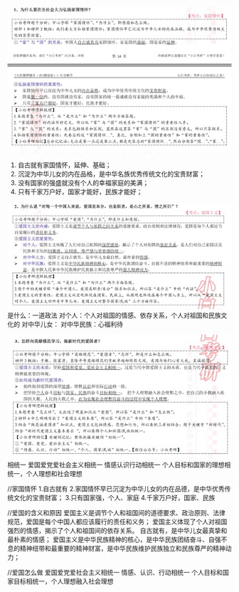 ![avatar](./pic/家国情怀.png)

1. 自古就有家国情怀，延伸、基础；
2. 沉淀为中华儿女的内在品格，是中华名族优秀传统文化的宝贵财富；
3. 没有国家的强盛就没有个人的幸福家庭的美满；
4. 只有千家万户好，国家才能好，民族才能好；

![avatar](./pic/爱国的含义和原因.png)
是什么：一道政法
对个人：个人对祖国的情感、依存关系，个人对祖国和民族文化的
对中华儿女：
对中华民族：心福利待

![avatar](./pic/如何做新时代的爱国者.png)
相统一
爱国爱党爱社会主义相统一
情感认识行动相统一
个人目标和国家的理想相统一，个人理想和社会理想




//家国情怀
1.自古就有
2.家国情怀早已沉淀为中华儿女的内在品德，是中华优秀传统文化的宝贵财富；
3.只有国家强，个人、家庭
4.千家万户好，国家、民族

//爱国的含义和原因
爱国主义是调节个人和祖国间的道德要求、政治原则、法律规范，爱国是每个中国人都应该履行的责任和义务；
爱国主义体现了个人对祖国强烈的情感，揭示了个人和祖国间的依存关系。
自古就有，是中华儿女最真挚和最朴素的情感；
爱国主义是中华民族精神的核心，是中华民族团结奋斗、自强不息的精神纽带和最重要的精神财富，是中华民族维护民族独立和民族尊严的精神动力；


//爱国怎么做
爱国爱党爱社会主义相统一
情感、认识、行动相统一
个人目标和国家目标相统一，个人理想融入社会理想

